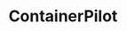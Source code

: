 ---
git: https://github.com/joyent/containerpilot
logohandle: joyent_containerpilot
sort: containerpilot
title: ContainerPilot
website: https://www.joyent.com/containerpilot
---